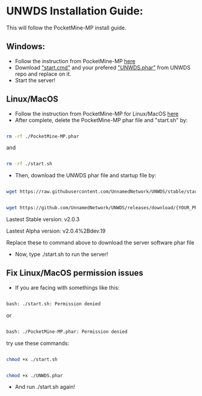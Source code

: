 # UNWDS Installation Guide:
This will follow the PocketMine-MP install guide.
## Windows:
+ Follow the instruction from PocketMine-MP [here](https://pmmp.readthedocs.io/en/rtfd/installation.html)
+ Download ["start.cmd"](https://github.com/UnnamedNetwork/UNWDS/blob/stable/start.cmd) and your prefered ["UNWDS.phar"](https://github.com/UnnamedNetwork/UNWDS/releases) from UNWDS repo and replace on it.
+ Start the server!

## Linux/MacOS
+ Follow the instruction from PocketMine-MP for Linux/MacOS [here](https://pmmp.readthedocs.io/en/rtfd/installation/get-dot-pmmp-dot-io.html)
+ After complete, delete the PocketMine-MP phar file and "start.sh" by:
```sh

rm -rf ./PocketMine-MP.phar

```
and
```sh

rm -rf ./start.sh

```
+ Then, download the UNWDS phar file and startup file by:
```sh

wget https://raw.githubusercontent.com/UnnamedNetwork/UNWDS/stable/start.sh

```
```sh

wget https://github.com/UnnamedNetwork/UNWDS/releases/download/{YOUR_PREFERRED_VERESION}/UNWDS.phar

```
Lastest Stable version: v2.0.3

Lastest Alpha version: v2.0.4%2Bdev.19

Replace these to command above to download the server software phar file
+ Now, type ./start.sh to run the server!

## Fix Linux/MacOS permission issues
+ If you are facing with somethings like this:
 ```sh

bash: ./start.sh: Permission denied

```
or 

 ```sh

bash: ./PocketMine-MP.phar: Permission denied

```

try use these commands:

 ```sh

chmod +x ./start.sh

```
 ```sh

chmod +x ./UNWDS.phar

```

+ And run ./start.sh again!

